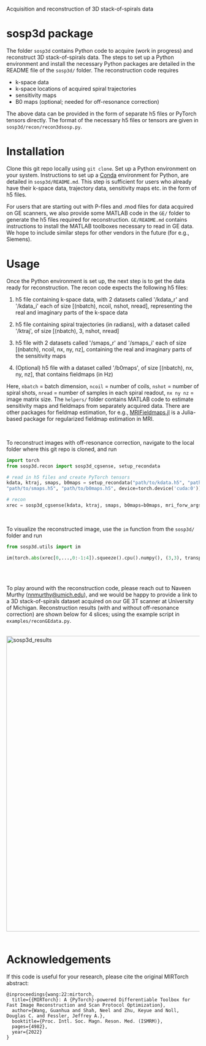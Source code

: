 Acquisition and reconstruction of 3D stack-of-spirals data

# sosp3d package

The folder `sosp3d` contains Python code to acquire (work in progress) 
and reconstruct 3D stack-of-spirals data. The steps to set up a Python environment
and install the necessary Python packages are detailed in the README file of
the `sosp3d/` folder. The reconstruction code
requires
* k-space data
* k-space locations of acquired spiral trajectories
* sensitivity maps
* B0 maps (optional; needed for off-resonance correction)

The above data can be provided in the form of separate h5 files or PyTorch tensors 
directly. The format of the necessary h5 files or tensors are given
in `sosp3d/recon/recon3dsosp.py`.

# Installation

Clone this git repo locally using `git clone`. 
Set up a Python environment on your system.
Instructions to set up a [Conda](https://docs.conda.io/en/latest/)
environment for Python, are detailed in `sosp3d/README.md`. This step
is sufficient for users who already have their k-space data, trajectory data,
sensitivity maps etc. in the form of h5 files.

For users that are starting out with P-files and .mod files for data
acquired on GE scanners, we also provide some MATLAB code in the `GE/` folder
to generate the 
h5 files required for reconstruction. `GE/README.md`
contains instructions to install the MATLAB toolboxes necessary to 
read in GE data. We hope to include similar steps for other vendors in
the future (for e.g., Siemens).

# Usage

Once the Python environment is set up, the next step is to get the data
ready for reconstruction. The recon code expects the following h5 files:

1. h5 file containing k-space data, with 2 datasets called '/kdata_r' and '/kdata_i' 
each of size [(nbatch), ncoil, nshot, nread],
representing the real and imaginary parts of the k-space data

2. h5 file containing spiral trajectories (in radians), 
with a dataset called '/ktraj',
of size [(nbatch), 3, nshot, nread]

3. h5 file with 2 datasets called '/smaps_r' and '/smaps_i' each of
size [(nbatch), ncoil, nx, ny, nz], containing the real and imaginary
parts of the sensitivity maps

4. (Optional) h5 file with a dataset called '/b0maps', of size
[(nbatch), nx, ny, nz], that contains
fieldmaps (in Hz)

Here, `nbatch` = batch dimension, `ncoil` = number of coils,
`nshot` = number of spiral shots, `nread` = number of samples in each spiral readout,
`nx ny nz` = image matrix size. The `helpers/` folder contains MATLAB code
to estimate sensitivity maps and fieldmaps from separately acquired data. There 
are other packages for fieldmap estimation, for e.g., 
[MRIFieldmaps.jl](https://github.com/MagneticResonanceImaging/MRIFieldmaps.jl) is
a Julia-based package for regularized fieldmap estimation in MRI.

</br>

To reconstruct images with off-resonance correction, navigate to the local folder
where this git repo is cloned, and run

```python
import torch
from sosp3d.recon import sosp3d_cgsense, setup_recondata

# read in h5 files and create PyTorch tensors
kdata, ktraj, smaps, b0maps = setup_recondata("path/to/kdata.h5", "path/to/ktraj.h5",\
"path/to/smaps.h5", "path/to/b0maps.h5", device=torch.device('cuda:0'))

# recon
xrec = sosp3d_cgsense(kdata, ktraj, smaps, b0maps=b0maps, mri_forw_args={'numpoints': (6,6,1), 'L': 36})

```

</br>

To visualize the reconstructed image, use the `im` function from the `sosp3d/` folder and run

```python
from sosp3d.utils import im

im(torch.abs(xrec[0,...,0:-1:4]).squeeze().cpu().numpy(), (3,3), transpose=True, savepath='path/to/xrec.png')
```

</br>
</br>

To play around with the reconstruction code, please reach out to Naveen Murthy (nnmurthy@umich.edu),
and we would be happy to provide a link to a 3D stack-of-spirals dataset acquired on our GE 3T scanner
at University of Michigan. Reconstruction results (with and without off-resonance correction)
are shown below for 4 slices; using the example script in `examples/reconGEdata.py`.
</br>
</br>

<img width="770" alt="sosp3d_results" src="https://github.com/nnmurthy/SOSP3d/assets/5600596/a1e4d8ca-3228-44e7-83ba-1a630ee8f82e">

</br>
</br>


# Acknowledgements

If this code is useful for your research, please cite the original MIRTorch abstract:

```
@inproceedings{wang:22:mirtorch,
  title={{MIRTorch}: A {PyTorch}-powered Differentiable Toolbox for Fast Image Reconstruction and Scan Protocol Optimization},
  author={Wang, Guanhua and Shah, Neel and Zhu, Keyue and Noll, Douglas C. and Fessler, Jeffrey A.},
  booktitle={Proc. Intl. Soc. Magn. Reson. Med. (ISMRM)},
  pages={4982},
  year={2022}
}
```






